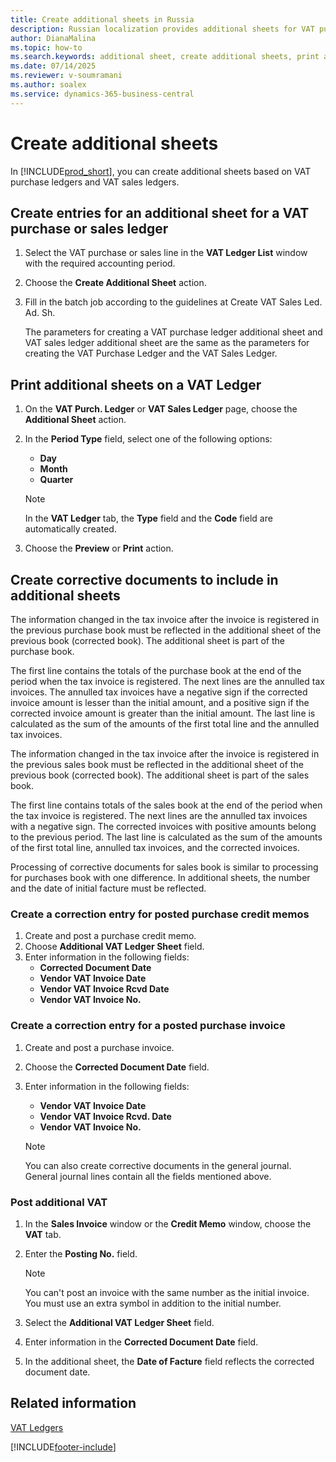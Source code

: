 ```yaml
---
title: Create additional sheets in Russia
description: Russian localization provides additional sheets for VAT purchase and sales ledgers to support regulatory requirements.
author: DianaMalina
ms.topic: how-to
ms.search.keywords: additional sheet, create additional sheets, print additional sheets, VAT purchase, VAT sales ledgerRussia
ms.date: 07/14/2025
ms.reviewer: v-soumramani
ms.author: soalex
ms.service: dynamics-365-business-central
---
```


# Create additional sheets

In [!INCLUDE[prod_short](../../includes/prod_short.md)], you can create additional sheets based on VAT purchase ledgers and VAT sales ledgers.

## Create entries for an additional sheet for a VAT purchase or sales ledger

1. Select the VAT purchase or sales line in the **VAT Ledger List** window with the required accounting period.
1. Choose the **Create Additional Sheet** action.
1. Fill in the batch job according to the guidelines at Create VAT Sales Led. Ad. Sh.

   The parameters for creating a VAT purchase ledger additional sheet and VAT sales ledger additional sheet are the same as the parameters for creating the VAT Purchase Ledger and the VAT Sales Ledger.

## Print additional sheets on a VAT Ledger

1. On the **VAT Purch. Ledger** or **VAT Sales Ledger** page, choose the **Additional Sheet** action.
1. In the **Period Type** field, select one of the following options:

   - **Day**
   - **Month**
   - **Quarter**

   > [!NOTE]
   > In the **VAT Ledger** tab, the **Type** field and the **Code** field are automatically created.

1. Choose the **Preview** or **Print** action.

## Create corrective documents to include in additional sheets

The information changed in the tax invoice after the invoice is registered in the previous purchase book must be reflected in the additional sheet of the previous book (corrected book). The additional sheet is part of the purchase book.

The first line contains the totals of the purchase book at the end of the period when the tax invoice is registered. The next lines are the annulled tax invoices. The annulled tax invoices have a negative sign if the corrected invoice amount is lesser than the initial amount, and a positive sign if the corrected invoice amount is greater than the initial amount. The last line is calculated as the sum of the amounts of the first total line and the annulled tax invoices.

The information changed in the tax invoice after the invoice is registered in the previous sales book must be reflected in the additional sheet of the previous book (corrected book). The additional sheet is part of the sales book.

The first line contains totals of the sales book at the end of the period when the tax invoice is registered. The next lines are the annulled tax invoices with a negative sign. The corrected invoices with positive amounts belong to the previous period. The last line is calculated as the sum of the amounts of the first total line, annulled tax invoices, and the corrected invoices.

Processing of corrective documents for sales book is similar to processing for purchases book with one difference. In additional sheets, the number and the date of initial facture must be reflected.

### Create a correction entry for posted purchase credit memos

1. Create and post a purchase credit memo.
1. Choose **Additional VAT Ledger Sheet** field.
1. Enter information in the following fields:
   - **Corrected Document Date**
   - **Vendor VAT Invoice Date**
   - **Vendor VAT Invoice Rcvd Date**
   - **Vendor VAT Invoice No.**

### Create a correction entry for a posted purchase invoice

1. Create and post a purchase invoice.
1. Choose the **Corrected Document Date** field.
1. Enter information in the following fields:

   - **Vendor VAT Invoice Date**
   - **Vendor VAT Invoice Rcvd. Date**
   - **Vendor VAT Invoice No.**

   > [!NOTE]
   > You can also create corrective documents in the general journal. General journal lines contain all the fields mentioned above.

### Post additional VAT

1. In the **Sales Invoice** window or the **Credit Memo** window, choose the **VAT** tab.
1. Enter the **Posting No.** field.

   > [!NOTE]
   > You can't post an invoice with the same number as the initial invoice. You must use an extra symbol in addition to the initial number.

1. Select the **Additional VAT Ledger Sheet** field.
1. Enter information in the **Corrected Document Date** field.
1. In the additional sheet, the **Date of Facture** field reflects the corrected document date.

## Related information

[VAT Ledgers](VAT-Ledgers.md)

[!INCLUDE[footer-include](../../includes/footer-banner.md)]
